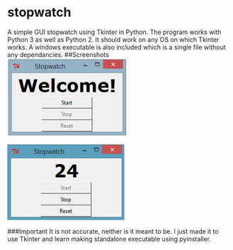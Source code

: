 # stopwatch
A simple GUI stopwatch using Tkinter in Python.
The program works with Python 3 as well as Python 2. It should work on any OS on which Tkinter works. A windows executable is also included which is a single file without any dependancies.
##Screenshots
![Welcome Screen](/welcome.PNG?raw=true "Welcome Screen")

![Running](/running.PNG?raw=true "Running")

###Important
It is not accurate, neither is it meant to be. I just made it to use Tkinter and learn making standalone executable using pyinstaller.
